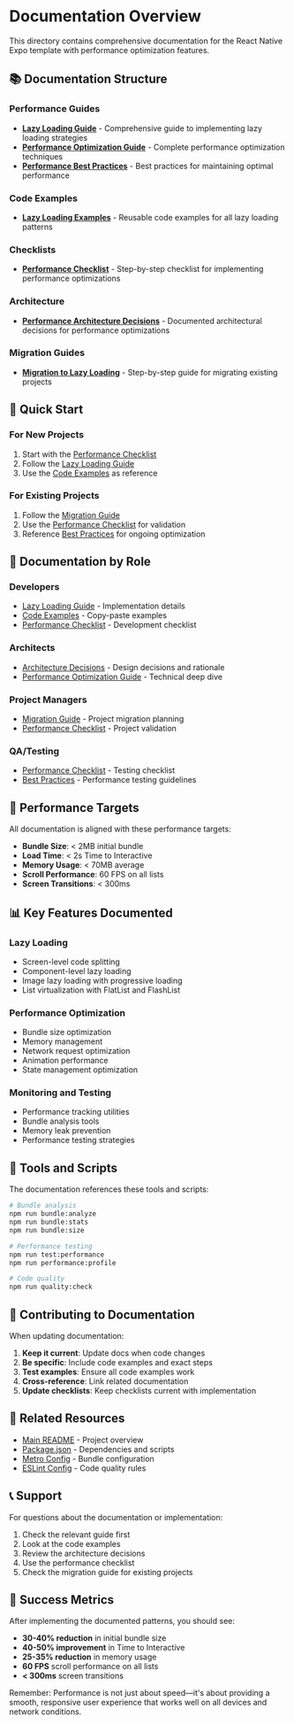 # Documentation Overview

This directory contains comprehensive documentation for the React Native Expo template with performance optimization features.

## 📚 Documentation Structure

### Performance Guides

- **[Lazy Loading Guide](performance/lazy-loading.md)** - Comprehensive guide to implementing lazy loading strategies
- **[Performance Optimization Guide](performance/optimization-guide.md)** - Complete performance optimization techniques
- **[Performance Best Practices](best-practices/performance.md)** - Best practices for maintaining optimal performance

### Code Examples

- **[Lazy Loading Examples](examples/lazy-loading-examples.tsx)** - Reusable code examples for all lazy loading patterns

### Checklists

- **[Performance Checklist](checklists/performance-checklist.md)** - Step-by-step checklist for implementing performance optimizations

### Architecture

- **[Performance Architecture Decisions](architecture/performance-decisions.md)** - Documented architectural decisions for performance optimizations

### Migration Guides

- **[Migration to Lazy Loading](guides/migration-to-lazy-loading.md)** - Step-by-step guide for migrating existing projects

## 🚀 Quick Start

### For New Projects

1. Start with the [Performance Checklist](checklists/performance-checklist.md)
2. Follow the [Lazy Loading Guide](performance/lazy-loading.md)
3. Use the [Code Examples](examples/lazy-loading-examples.tsx) as reference

### For Existing Projects

1. Follow the [Migration Guide](guides/migration-to-lazy-loading.md)
2. Use the [Performance Checklist](checklists/performance-checklist.md) for validation
3. Reference [Best Practices](best-practices/performance.md) for ongoing optimization

## 📖 Documentation by Role

### Developers

- [Lazy Loading Guide](performance/lazy-loading.md) - Implementation details
- [Code Examples](examples/lazy-loading-examples.tsx) - Copy-paste examples
- [Performance Checklist](checklists/performance-checklist.md) - Development checklist

### Architects

- [Architecture Decisions](architecture/performance-decisions.md) - Design decisions and rationale
- [Performance Optimization Guide](performance/optimization-guide.md) - Technical deep dive

### Project Managers

- [Migration Guide](guides/migration-to-lazy-loading.md) - Project migration planning
- [Performance Checklist](checklists/performance-checklist.md) - Project validation

### QA/Testing

- [Performance Checklist](checklists/performance-checklist.md) - Testing checklist
- [Best Practices](best-practices/performance.md) - Performance testing guidelines

## 🎯 Performance Targets

All documentation is aligned with these performance targets:

- **Bundle Size**: < 2MB initial bundle
- **Load Time**: < 2s Time to Interactive
- **Memory Usage**: < 70MB average
- **Scroll Performance**: 60 FPS on all lists
- **Screen Transitions**: < 300ms

## 📊 Key Features Documented

### Lazy Loading

- Screen-level code splitting
- Component-level lazy loading
- Image lazy loading with progressive loading
- List virtualization with FlatList and FlashList

### Performance Optimization

- Bundle size optimization
- Memory management
- Network request optimization
- Animation performance
- State management optimization

### Monitoring and Testing

- Performance tracking utilities
- Bundle analysis tools
- Memory leak prevention
- Performance testing strategies

## 🔧 Tools and Scripts

The documentation references these tools and scripts:

```bash
# Bundle analysis
npm run bundle:analyze
npm run bundle:stats
npm run bundle:size

# Performance testing
npm run test:performance
npm run performance:profile

# Code quality
npm run quality:check
```

## 📝 Contributing to Documentation

When updating documentation:

1. **Keep it current**: Update docs when code changes
2. **Be specific**: Include code examples and exact steps
3. **Test examples**: Ensure all code examples work
4. **Cross-reference**: Link related documentation
5. **Update checklists**: Keep checklists current with implementation

## 🔗 Related Resources

- [Main README](../../README.md) - Project overview
- [Package.json](../../package.json) - Dependencies and scripts
- [Metro Config](../../metro.config.js) - Bundle configuration
- [ESLint Config](../../eslint.config.js) - Code quality rules

## 📞 Support

For questions about the documentation or implementation:

1. Check the relevant guide first
2. Look at the code examples
3. Review the architecture decisions
4. Use the performance checklist
5. Check the migration guide for existing projects

## 🎉 Success Metrics

After implementing the documented patterns, you should see:

- **30-40% reduction** in initial bundle size
- **40-50% improvement** in Time to Interactive
- **25-35% reduction** in memory usage
- **60 FPS** scroll performance on all lists
- **< 300ms** screen transitions

Remember: Performance is not just about speed—it's about providing a smooth, responsive user experience that works well on all devices and network conditions.

